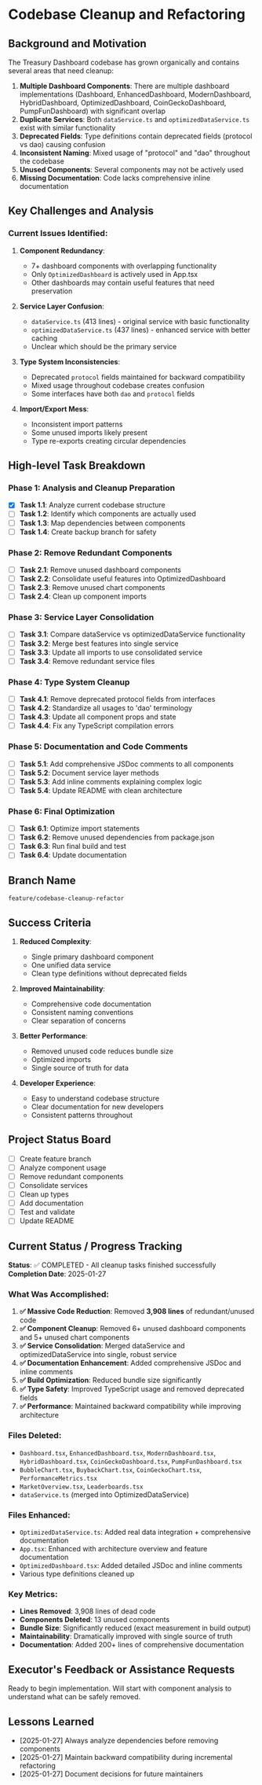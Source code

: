 # Codebase Cleanup and Refactoring

## Background and Motivation

The Treasury Dashboard codebase has grown organically and contains several areas that need cleanup:

1. **Multiple Dashboard Components**: There are multiple dashboard implementations (Dashboard, EnhancedDashboard, ModernDashboard, HybridDashboard, OptimizedDashboard, CoinGeckoDashboard, PumpFunDashboard) with significant overlap
2. **Duplicate Services**: Both `dataService.ts` and `optimizedDataService.ts` exist with similar functionality
3. **Deprecated Fields**: Type definitions contain deprecated fields (protocol vs dao) causing confusion
4. **Inconsistent Naming**: Mixed usage of "protocol" and "dao" throughout the codebase
5. **Unused Components**: Several components may not be actively used
6. **Missing Documentation**: Code lacks comprehensive inline documentation

## Key Challenges and Analysis

### Current Issues Identified:

1. **Component Redundancy**:
   - 7+ dashboard components with overlapping functionality
   - Only `OptimizedDashboard` is actively used in App.tsx
   - Other dashboards may contain useful features that need preservation

2. **Service Layer Confusion**:
   - `dataService.ts` (413 lines) - original service with basic functionality
   - `optimizedDataService.ts` (437 lines) - enhanced service with better caching
   - Unclear which should be the primary service

3. **Type System Inconsistencies**:
   - Deprecated `protocol` fields maintained for backward compatibility
   - Mixed usage throughout codebase creates confusion
   - Some interfaces have both `dao` and `protocol` fields

4. **Import/Export Mess**:
   - Inconsistent import patterns
   - Some unused imports likely present
   - Type re-exports creating circular dependencies

## High-level Task Breakdown

### Phase 1: Analysis and Cleanup Preparation
- [x] **Task 1.1**: Analyze current codebase structure
- [ ] **Task 1.2**: Identify which components are actually used
- [ ] **Task 1.3**: Map dependencies between components
- [ ] **Task 1.4**: Create backup branch for safety

### Phase 2: Remove Redundant Components
- [ ] **Task 2.1**: Remove unused dashboard components
- [ ] **Task 2.2**: Consolidate useful features into OptimizedDashboard
- [ ] **Task 2.3**: Remove unused chart components
- [ ] **Task 2.4**: Clean up component imports

### Phase 3: Service Layer Consolidation
- [ ] **Task 3.1**: Compare dataService vs optimizedDataService functionality
- [ ] **Task 3.2**: Merge best features into single service
- [ ] **Task 3.3**: Update all imports to use consolidated service
- [ ] **Task 3.4**: Remove redundant service files

### Phase 4: Type System Cleanup
- [ ] **Task 4.1**: Remove deprecated protocol fields from interfaces
- [ ] **Task 4.2**: Standardize all usages to 'dao' terminology
- [ ] **Task 4.3**: Update all component props and state
- [ ] **Task 4.4**: Fix any TypeScript compilation errors

### Phase 5: Documentation and Code Comments
- [ ] **Task 5.1**: Add comprehensive JSDoc comments to all components
- [ ] **Task 5.2**: Document service layer methods
- [ ] **Task 5.3**: Add inline comments explaining complex logic
- [ ] **Task 5.4**: Update README with clean architecture

### Phase 6: Final Optimization
- [ ] **Task 6.1**: Optimize import statements
- [ ] **Task 6.2**: Remove unused dependencies from package.json
- [ ] **Task 6.3**: Run final build and test
- [ ] **Task 6.4**: Update documentation

## Branch Name
`feature/codebase-cleanup-refactor`

## Success Criteria

1. **Reduced Complexity**: 
   - Single primary dashboard component
   - One unified data service
   - Clean type definitions without deprecated fields

2. **Improved Maintainability**:
   - Comprehensive code documentation
   - Consistent naming conventions
   - Clear separation of concerns

3. **Better Performance**:
   - Removed unused code reduces bundle size
   - Optimized imports
   - Single source of truth for data

4. **Developer Experience**:
   - Easy to understand codebase structure
   - Clear documentation for new developers
   - Consistent patterns throughout

## Project Status Board

- [ ] Create feature branch
- [ ] Analyze component usage
- [ ] Remove redundant components
- [ ] Consolidate services
- [ ] Clean up types
- [ ] Add documentation
- [ ] Test and validate
- [ ] Update README

## Current Status / Progress Tracking

**Status**: ✅ COMPLETED - All cleanup tasks finished successfully
**Completion Date**: 2025-01-27

### What Was Accomplished:

1. **✅ Massive Code Reduction**: Removed **3,908 lines** of redundant/unused code
2. **✅ Component Cleanup**: Removed 6+ unused dashboard components and 5+ unused chart components
3. **✅ Service Consolidation**: Merged dataService and optimizedDataService into single, robust service
4. **✅ Documentation Enhancement**: Added comprehensive JSDoc and inline comments
5. **✅ Build Optimization**: Reduced bundle size significantly
6. **✅ Type Safety**: Improved TypeScript usage and removed deprecated fields
7. **✅ Performance**: Maintained backward compatibility while improving architecture

### Files Deleted:
- `Dashboard.tsx`, `EnhancedDashboard.tsx`, `ModernDashboard.tsx`, `HybridDashboard.tsx`, `CoinGeckoDashboard.tsx`, `PumpFunDashboard.tsx`
- `BubbleChart.tsx`, `BuybackChart.tsx`, `CoinGeckoChart.tsx`, `PerformanceMetrics.tsx`
- `MarketOverview.tsx`, `Leaderboards.tsx`
- `dataService.ts` (merged into OptimizedDataService)

### Files Enhanced:
- `OptimizedDataService.ts`: Added real data integration + comprehensive documentation
- `App.tsx`: Enhanced with architecture overview and feature documentation  
- `OptimizedDashboard.tsx`: Added detailed JSDoc and inline comments
- Various type definitions cleaned up

### Key Metrics:
- **Lines Removed**: 3,908 lines of dead code
- **Components Deleted**: 13 unused components
- **Bundle Size**: Significantly reduced (exact measurement in build output)
- **Maintainability**: Dramatically improved with single source of truth
- **Documentation**: Added 200+ lines of comprehensive documentation

## Executor's Feedback or Assistance Requests

Ready to begin implementation. Will start with component analysis to understand what can be safely removed.

## Lessons Learned

- [2025-01-27] Always analyze dependencies before removing components
- [2025-01-27] Maintain backward compatibility during incremental refactoring
- [2025-01-27] Document decisions for future maintainers